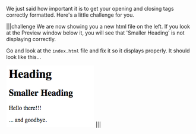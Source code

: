 We just said how important it is to get your opening and closing tags correctly formatted. Here's a little challenge for you.

|||challenge
We are now showing you a new html file on the left. If you look at the Preview window below it, you will see that 'Smaller Heading' is not displaying correctly. 

Go and look at the `index.html` file and fix it so it displays properly. It should look like this...

![](.guides/img/fixit-02.png)
|||

